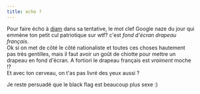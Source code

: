 ```yaml
---
title: echo ?
---
```


Pour faire écho à [djam](http://dailydjam.free.fr/index.php?archive=10#66)
dans sa tentative, le mot clef Google naze du jour qui emmène ton petit cul
patriotique sur wtf? c'est _fond d'écran drapeau français_.  
Ok si on met de côté le côté nationaliste et toutes ces choses hautement pas
très gentilles, mais il faut avoir un goût de chiotte pour mettre un drapeau
en fond d'écran. A fortiori le drapeau français est *vraiment* moche !?  
Et avec ton cerveau, on t'as pas livré des yeux aussi ?

Je reste persuadé que le black flag est beaucoup plus sexe :)

